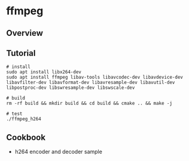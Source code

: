 # ffmpeg

## Overview

## Tutorial

```shell
# install
sudo apt install libx264-dev
sudo apt install ffmpeg libav-tools libavcodec-dev libavdevice-dev libavfilter-dev libavformat-dev libavresample-dev libavutil-dev libpostproc-dev libswresample-dev libswscale-dev

# build
rm -rf build && mkdir build && cd build && cmake .. && make -j

# test
./ffmpeg_h264
```

## Cookbook

+ h264 encoder and decoder sample
